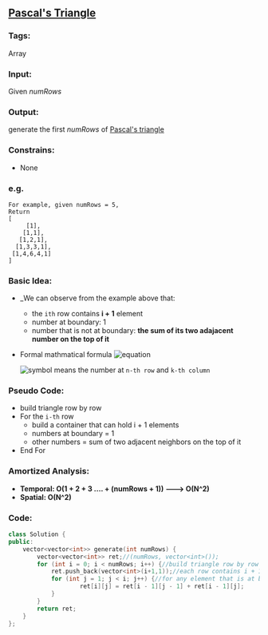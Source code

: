 ## [Pascal's Triangle](https://leetcode.com/problems/pascals-triangle/description/)
### Tags:
Array
### Input:
Given _numRows_
### Output:
generate the first _numRows_ of [Pascal's triangle](https://en.wikipedia.org/wiki/Pascal%27s_triangle)
### Constrains:
- None

### e.g.
    For example, given numRows = 5,
    Return
    [
         [1],
        [1,1],
       [1,2,1],
      [1,3,3,1],
     [1,4,6,4,1]
    ]
### Basic Idea:
- _We can observe from the example above that:
    - the `ith` row contains __i + 1__ element
    - number at boundary: 1
    - number that is not at boundary: __the sum of its two adajacent number on the top of it__

- Formal mathmatical formula
    ![equation](https://wikimedia.org/api/rest_v1/media/math/render/svg/203b128a098e18cbb8cf36d004bd7282b28461bf)

    ![symbol](https://wikimedia.org/api/rest_v1/media/math/render/svg/206415d3742167e319b2e52c2ca7563b799abad7) means the number at `n-th row` and `k-th column`

### Pseudo Code:
- build triangle row by row
- For the `i-th` row
	- build a container that can hold i + 1 elements
	- numbers at boundary = 1
	- other numbers = sum of two adjacent neighbors on the top of it
- End For

### Amortized Analysis:
* __Temporal: O(1 + 2 + 3 .... + (numRows + 1)) ---> O(N^2)__
* __Spatial: O(N^2)__

### Code:
```c++
class Solution {
public:
    vector<vector<int>> generate(int numRows) {
        vector<vector<int>> ret;//(numRows, vector<int>());
        for (int i = 0; i < numRows; i++) {//build triangle row by row
            ret.push_back(vector<int>(i+1,1));//each row contains i + 1 elements
            for (int j = 1; j < i; j++) {//for any element that is at boundary
                    ret[i][j] = ret[i - 1][j - 1] + ret[i - 1][j];
            }
        }
        return ret;
    }
};
``` 